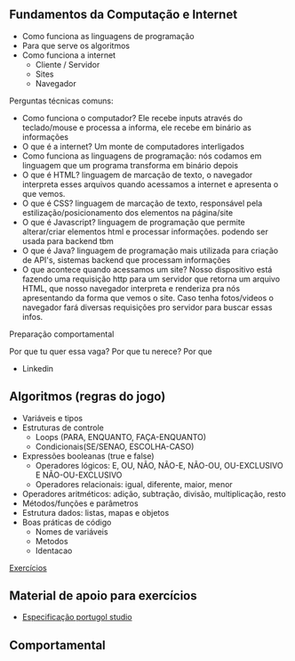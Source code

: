  ## Fundamentos da Computação e Internet
 - Como funciona as linguagens de programação
 - Para que serve os algoritmos
 - Como funciona a internet
   - Cliente / Servidor
   - Sites
   - Navegador
 
 Perguntas técnicas comuns:
  - Como funciona o computador? Ele recebe inputs através do teclado/mouse e processa a informa, ele recebe em binário as informações
  - O que é a internet? Um monte de computadores interligados
  - Como funciona as linguagens de programação: nós codamos em linguagem que um programa transforma em binário depois
  - O que é HTML? linguagem de marcação de texto, o navegador interpreta esses arquivos quando acessamos a internet e apresenta o que vemos. 
  - O que é CSS? linguagem de marcação de texto, responsável pela estilização/posicionamento dos elementos na página/site
  - O que é Javascript? linguagem de programação que permite alterar/criar elementos html e processar informações. podendo ser usada para backend tbm
  - O que é Java? linguagem de programação mais utilizada para criação de API's, sistemas backend que processam informações
  - O que acontece quando acessamos um site? Nosso dispositivo está fazendo uma requisição http para um servidor que retorna um arquivo HTML, que nosso navegador interpreta e renderiza pra nós apresentando da forma que vemos o site. Caso tenha fotos/videos o navegador fará diversas requisições pro servidor para buscar essas infos.

Preparação comportamental

Por que tu quer essa vaga?
Por que tu nerece?
Por que 
 - Linkedin

## Algoritmos (regras do jogo)
  - Variáveis e tipos
  - Estruturas de controle 
    - Loops (PARA, ENQUANTO, FAÇA-ENQUANTO)
    - Condicionais(SE/SENAO, ESCOLHA-CASO)
  - Expressões booleanas (true e false)
    - Operadores lógicos: E, OU, NÃO, NÃO-E, NÃO-OU, OU-EXCLUSIVO E NÃO-OU-EXCLUSIVO
    - Operadores relacionais: igual, diferente, maior, menor
  - Operadores aritméticos: adição, subtração, divisão, multiplicação, resto
  - Métodos/funções e parâmetros
  - Estrutura dados: listas, mapas e objetos
  - Boas práticas de código
    - Nomes de variáveis
    - Metodos
    - Identacao

[Exercícios](ex.algoritmos.md)


## Material de apoio para exercícios
 - [Especificação portugol studio](spec-portugol.md)


## Comportamental
